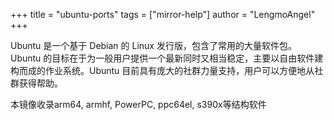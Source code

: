 +++
title = "ubuntu-ports"
tags = ["mirror-help"]
author = "LengmoAngel"
+++

Ubuntu 是一个基于 Debian 的 Linux 发行版，包含了常用的大量软件包。Ubuntu 的目标在于为一般用户提供一个最新同时又相当稳定，主要以自由软件建构而成的作业系统。Ubuntu 目前具有庞大的社群力量支持，用户可以方便地从社群获得帮助。

本镜像收录arm64, armhf, PowerPC, ppc64el, s390x等结构软件

